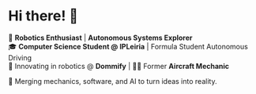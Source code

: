 # Hi there! 👋

🚀 **Robotics Enthusiast** | **Autonomous Systems Explorer**  
🎓 **Computer Science Student @ IPLeiria** | Formula Student Autonomous Driving  
🤖 Innovating in robotics @ **Dommify** | 👨‍🔧 Former **Aircraft Mechanic**  

🌌 Merging mechanics, software, and AI to turn ideas into reality.  
